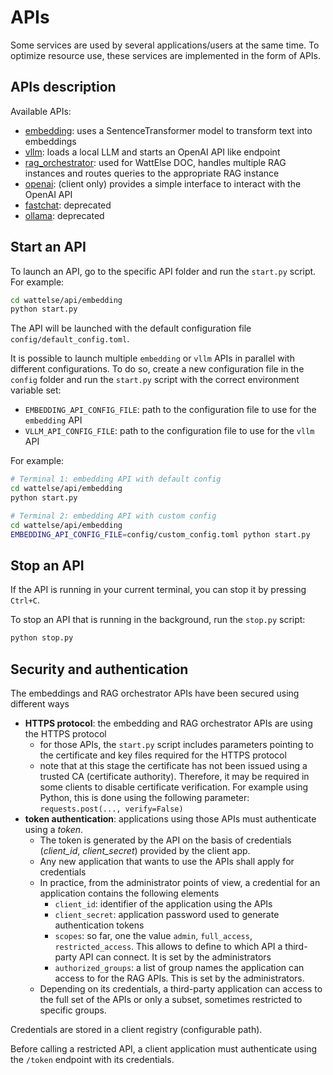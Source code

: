 # APIs

Some services are used by several applications/users at the same time. To optimize resource use, these services are implemented in the form of APIs.

## APIs description

Available APIs:

- [embedding](embedding): uses a SentenceTransformer model to transform text into embeddings
- [vllm](vllm): loads a local LLM and starts an OpenAI API like endpoint
- [rag_orchestrator](rag_orchestrator): used for WattElse DOC, handles multiple RAG instances and routes queries to the appropriate RAG instance
- [openai](openai): (client only) provides a simple interface to interact with the OpenAI API
- [fastchat](fastchat): deprecated
- [ollama](ollama): deprecated

## Start an API

To launch an API, go to the specific API folder and run the `start.py` script. For example:

```bash
cd wattelse/api/embedding
python start.py
```

The API will be launched with the default configuration file `config/default_config.toml`.

It is possible to launch multiple `embedding` or `vllm` APIs in parallel with different configurations. To do so, create a new configuration file in the `config` folder and run the `start.py` script with the correct environment variable set:

- `EMBEDDING_API_CONFIG_FILE`: path to the configuration file to use for the `embedding` API
- `VLLM_API_CONFIG_FILE`: path to the configuration file to use for the `vllm` API

For example:

```bash
# Terminal 1: embedding API with default config
cd wattelse/api/embedding
python start.py

# Terminal 2: embedding API with custom config
cd wattelse/api/embedding
EMBEDDING_API_CONFIG_FILE=config/custom_config.toml python start.py
```

## Stop an API

If the API is running in your current terminal, you can stop it by pressing `Ctrl+C`.

To stop an API that is running in the background, run the `stop.py` script:

```bash
python stop.py
```

## Security and authentication

The embeddings and RAG orchestrator APIs have been secured using different ways

- **HTTPS protocol**: the embedding and RAG orchestrator APIs are using the HTTPS protocol
  - for those APIs, the `start.py` script includes parameters pointing to the certificate and key files required for the HTTPS protocol
  - note that at this stage the certificate has not been issued using a trusted CA (certificate authority).
    Therefore, it may be required in some clients to disable certificate verification. For example using Python, this is done using the following parameter: `requests.post(..., verify=False)`
- **token authentication**: applications using those APIs must authenticate using a _token_.
  - The token is generated by the API on the basis of credentials (_client_id_, _client_secret_) provided by the client app.
  - Any new application that wants to use the APIs shall apply for credentials
  - In practice, from the administrator points of view, a credential for an application contains the following elements
    - `client_id`: identifier of the application using the APIs
    - `client_secret`: application password used to generate authentication tokens
    - `scopes`: so far, one the value `admin`, `full_access`, `restricted_access`. This allows to define to which API a third-party API can connect. It is set by the administrators
    - `authorized_groups`: a list of group names the application can access to for the RAG APIs. This is set by the administrators.
  * Depending on its credentials, a third-party application can access to the full set of the APIs or only a subset, sometimes restricted to specific groups.

Credentials are stored in a client registry (configurable path).

Before calling a restricted API, a client application must authenticate using the `/token` endpoint with its credentials.
